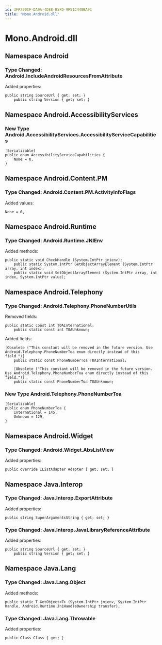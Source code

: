 ```yaml
---
id: 3FF200CF-DA9A-4D8B-B5FD-9F51C448BA91
title: "Mono.Android.dll"
---
```


# Mono.Android.dll

## Namespace Android

### Type Changed: Android.IncludeAndroidResourcesFromAttribute

Added properties:

```
public string SourceUrl { get; set; }
	public string Version { get; set; }
```

## Namespace Android.AccessibilityServices

### New Type Android.AccessibilityServices.AccessibilityServiceCapabilities

```
[Serializable]
public enum AccessibilityServiceCapabilities {
	None = 0,
}
```

## Namespace Android.Content.PM

### Type Changed: Android.Content.PM.ActivityInfoFlags

Added values:

```
None = 0,
```

## Namespace Android.Runtime

### Type Changed: Android.Runtime.JNIEnv

Added methods:

```
public static void CheckHandle (System.IntPtr jnienv);
	public static System.IntPtr GetObjectArrayElement (System.IntPtr array, int index);
	public static void SetObjectArrayElement (System.IntPtr array, int index, System.IntPtr value);
```

## Namespace Android.Telephony

### Type Changed: Android.Telephony.PhoneNumberUtils

Removed fields:

```
public static const int TOAInternational;
	public static const int TOAUnknown;
```

Added fields:

```
[Obsolete ("This constant will be removed in the future version. Use Android.Telephony.PhoneNumberToa enum directly instead of this field.")]
	public static const PhoneNumberToa TOAInternational;

	[Obsolete ("This constant will be removed in the future version. Use Android.Telephony.PhoneNumberToa enum directly instead of this field.")]
	public static const PhoneNumberToa TOAUnknown;
```

### New Type Android.Telephony.PhoneNumberToa

```
[Serializable]
public enum PhoneNumberToa {
	International = 145,
	Unknown = 129,
}
```

## Namespace Android.Widget

### Type Changed: Android.Widget.AbsListView

Added properties:

```
public override IListAdapter Adapter { get; set; }
```

## Namespace Java.Interop

### Type Changed: Java.Interop.ExportAttribute

Added properties:

```
public string SuperArgumentsString { get; set; }
```

### Type Changed: Java.Interop.JavaLibraryReferenceAttribute

Added properties:

```
public string SourceUrl { get; set; }
	public string Version { get; set; }
```

## Namespace Java.Lang

### Type Changed: Java.Lang.Object

Added methods:

```
public static T GetObject<T> (System.IntPtr jnienv, System.IntPtr handle, Android.Runtime.JniHandleOwnership transfer);
```

### Type Changed: Java.Lang.Throwable

Added properties:

```
public Class Class { get; }
```
